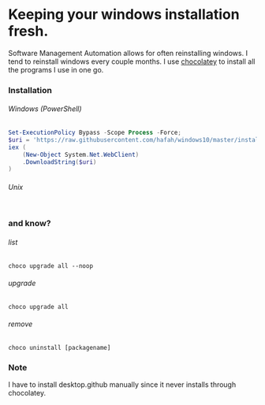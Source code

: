 # Keeping your windows installation fresh.

Software Management Automation allows for often reinstalling windows. I tend to reinstall windows every couple months. I use [chocolatey](https://chocolatey.org/) to install all the programs I use in one go.

### Installation

###### Windows (PowerShell)

```powershell
Set-ExecutionPolicy Bypass -Scope Process -Force;
$uri = 'https://raw.githubusercontent.com/hafah/windows10/master/install.ps1'
iex (
    (New-Object System.Net.WebClient)
    .DownloadString($uri)
)
```

###### Unix

```sh
```
### and know?

###### list

`choco upgrade all --noop`


###### upgrade

`choco upgrade all`

###### remove

`choco uninstall [packagename]`


### Note
I have to install desktop.github manually since it never installs through chocolatey.
